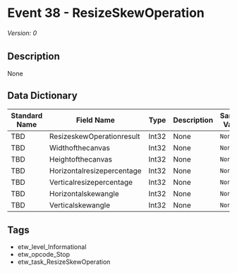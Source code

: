 # Event 38 - ResizeSkewOperation
###### Version: 0

## Description
None

## Data Dictionary
|Standard Name|Field Name|Type|Description|Sample Value|
|---|---|---|---|---|
|TBD|ResizeskewOperationresult|Int32|None|`None`|
|TBD|Widthofthecanvas|Int32|None|`None`|
|TBD|Heightofthecanvas|Int32|None|`None`|
|TBD|Horizontalresizepercentage|Int32|None|`None`|
|TBD|Verticalresizepercentage|Int32|None|`None`|
|TBD|Horizontalskewangle|Int32|None|`None`|
|TBD|Verticalskewangle|Int32|None|`None`|

## Tags
* etw_level_Informational
* etw_opcode_Stop
* etw_task_ResizeSkewOperation
